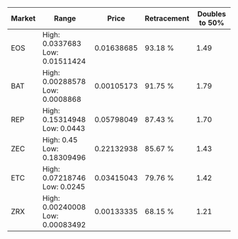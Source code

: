 | Market | Range | Price| Retracement | Doubles to 50% |
| --- | --- | --- | --- | --- |
| EOS | High: 0.0337683<br />Low: 0.01511424 | 0.01638685 | 93.18 % | 1.49 |
| BAT | High: 0.00288578<br />Low: 0.0008868 | 0.00105173 | 91.75 % | 1.79 |
| REP | High: 0.15314948<br />Low: 0.0443 | 0.05798049 | 87.43 % | 1.70 |
| ZEC | High: 0.45<br />Low: 0.18309496 | 0.22132938 | 85.67 % | 1.43 |
| ETC | High: 0.07218746<br />Low: 0.0245 | 0.03415043 | 79.76 % | 1.42 |
| ZRX | High: 0.00240008<br />Low: 0.00083492 | 0.00133335 | 68.15 % | 1.21 |
